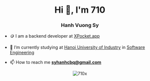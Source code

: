 <h1 align="center">Hi 👋, I'm 710</h1>
<h3 align="center">Hanh Vuong Sy</h3>

- 🪙 I am a backend developer at [XPocket.app](https://xpocket.app/)

- 🔭 I’m currently studying at [Hanoi University of Industry](https://www.haui.edu.vn/en) in [Software Engineering](https://fit.haui.edu.vn/en)

- 📫 How to reach me **syhanhcbq@gmail.com**

<div align="center">

![710x](https://skillicons.dev/icons?i=nodejs,js,ts,java,python,opencv,cs,docker,postman,git,mongo,express,nest,mysql,graphql,vscode,md,supabase,bots,gcp,postgres,prisma,kafka,nginx,redis)

</div>
